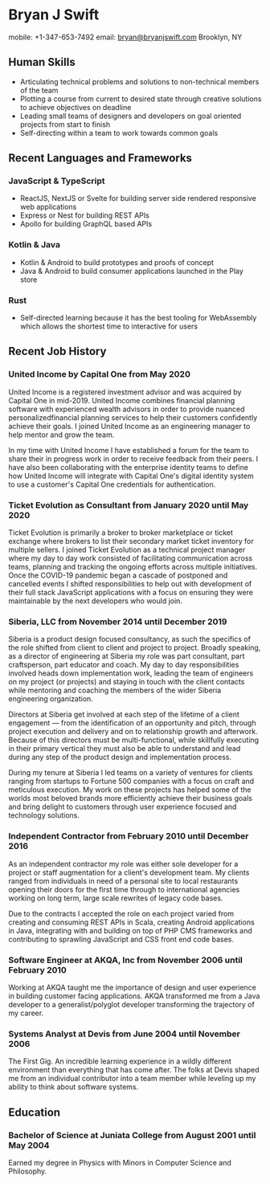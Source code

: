 # Bryan J Swift

mobile: +1-347-653-7492
email: bryan@bryanjswift.com
Brooklyn, NY

## Human Skills

* Articulating technical problems and solutions to non-technical members of the team
* Plotting a course from current to desired state through creative solutions to achieve objectives on deadline
* Leading small teams of designers and developers on goal oriented projects from start to finish
* Self-directing within a team to work towards common goals

## Recent Languages and Frameworks

### JavaScript & TypeScript

* ReactJS, NextJS or Svelte for building server side rendered responsive web applications
* Express or Nest for building REST APIs
* Apollo for building GraphQL based APIs

### Kotlin & Java

* Kotlin & Android to build prototypes and proofs of concept
* Java & Android to build consumer applications launched in the Play store

### Rust

* Self-directed learning because it has the best tooling for WebAssembly which allows the shortest time to interactive for users

## Recent Job History

### United Income by Capital One from May 2020

United Income is a registered investment advisor and was acquired by Capital One in mid-2019. United Income combines financial planning software with experienced wealth advisors in order to provide nuanced personalizedfinancial planning services to help their customers confidently achieve their goals. I joined United Income as an engineering manager to help mentor and grow the team.

In my time with United Income I have established a forum for the team to share their in progress work in order to receive feedback from their peers. I have also been collaborating with the enterprise identity teams to define how United Income will integrate with Capital One's digital identity system to use a customer's Capital One credentials for authentication.

### Ticket Evolution as Consultant from January 2020 until May 2020

Ticket Evolution is primarily a broker to broker marketplace or ticket exchange where brokers to list their secondary market ticket inventory for multiple sellers. I joined Ticket Evolution as a technical project manager where my day to day work consisted of facilitating communication across teams, planning and tracking the ongoing efforts across multiple initiatives. Once the COVID-19 pandemic began a cascade of postponed and cancelled events I shifted responsibilities to help out with development of their full stack JavaScript applications with a focus on ensuring they were maintainable by the next developers who would join.

### Siberia, LLC from November 2014 until December 2019

Siberia is a product design focused consultancy, as such the specifics of the role shifted from client to client and project to project. Broadly speaking, as a director of engineering at Siberia my role was part consultant, part craftsperson, part educator and coach. My day to day responsibilities involved heads down implementation work, leading the team of engineers on my project (or projects) and staying in touch with the client contacts while mentoring and coaching the members of the wider Siberia engineering organization.

Directors at Siberia get involved at each step of the lifetime of a client engagement — from the identification of an opportunity and pitch, through project execution and delivery and on to relationship growth and afterwork. Because of this directors must be multi-functional, while skillfully executing in their primary vertical they must also be able to understand and lead during any step of the product design and implementation process.

During my tenure at Siberia I led teams on a variety of ventures for clients ranging from startups to Fortune 500 companies with a focus on craft and meticulous execution. My work on these projects has helped some of the worlds most beloved brands more efficiently achieve their business goals and bring delight to customers through user experience focused and technology solutions.

### Independent Contractor from February 2010 until December 2016

As an independent contractor my role was either sole developer for a project or staff augmentation for a client's development team. My clients ranged from individuals in need of a personal site to local restaurants opening their doors for the first time through to international agencies working on long term, large scale rewrites of legacy code bases.

Due to the contracts I accepted the role on each project varied from creating and consuming REST APIs in Scala, creating Android applications in Java, integrating with and building on top of PHP CMS frameworks and contributing to sprawling JavaScript and CSS front end code bases.

### Software Engineer at AKQA, Inc from November 2006 until February 2010

Working at AKQA taught me the importance of design and user experience in building customer facing applications. AKQA transformed me from a Java developer to a generalist/polyglot developer transforming the trajectory of my career.

### Systems Analyst at Devis from June 2004 until November 2006

The First Gig. An incredible learning experience in a wildly different environment than everything that has come after. The folks at Devis shaped me from an individual contributor into a team member while leveling up my ability to think about software systems.

## Education

### Bachelor of Science at Juniata College from August 2001 until May 2004

Earned my degree in Physics with Minors in Computer Science and Philosophy.

